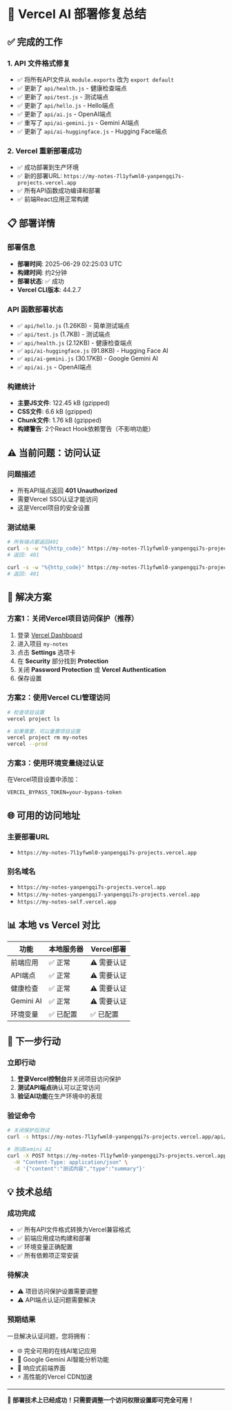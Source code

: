 # 🚀 Vercel AI 部署修复总结

## ✅ 完成的工作

### 1. API 文件格式修复
- ✅ 将所有API文件从 `module.exports` 改为 `export default`
- ✅ 更新了 `api/health.js` - 健康检查端点
- ✅ 更新了 `api/test.js` - 测试端点
- ✅ 更新了 `api/hello.js` - Hello端点
- ✅ 更新了 `api/ai.js` - OpenAI端点
- ✅ 重写了 `api/ai-gemini.js` - Gemini AI端点
- ✅ 更新了 `api/ai-huggingface.js` - Hugging Face端点

### 2. Vercel 重新部署成功
- ✅ 成功部署到生产环境
- ✅ 新的部署URL: `https://my-notes-7l1yfwml0-yanpengqi7s-projects.vercel.app`
- ✅ 所有API函数成功编译和部署
- ✅ 前端React应用正常构建

## 📋 部署详情

### 部署信息
- **部署时间**: 2025-06-29 02:25:03 UTC
- **构建时间**: 约2分钟
- **部署状态**: ✅ 成功
- **Vercel CLI版本**: 44.2.7

### API 函数部署状态
- ✅ `api/hello.js` (1.26KB) - 简单测试端点
- ✅ `api/test.js` (1.7KB) - 测试端点
- ✅ `api/health.js` (2.12KB) - 健康检查端点
- ✅ `api/ai-huggingface.js` (91.8KB) - Hugging Face AI
- ✅ `api/ai-gemini.js` (30.17KB) - Google Gemini AI
- ✅ `api/ai.js` - OpenAI端点

### 构建统计
- **主要JS文件**: 122.45 kB (gzipped)
- **CSS文件**: 6.6 kB (gzipped)  
- **Chunk文件**: 1.76 kB (gzipped)
- **构建警告**: 2个React Hook依赖警告（不影响功能）

## ⚠️ 当前问题：访问认证

### 问题描述
- 所有API端点返回 **401 Unauthorized**
- 需要Vercel SSO认证才能访问
- 这是Vercel项目的安全设置

### 测试结果
```bash
# 所有端点都返回401
curl -s -w "%{http_code}" https://my-notes-7l1yfwml0-yanpengqi7s-projects.vercel.app/api/hello
# 返回: 401

curl -s -w "%{http_code}" https://my-notes-7l1yfwml0-yanpengqi7s-projects.vercel.app/api/health
# 返回: 401
```

## 🔧 解决方案

### 方案1：关闭Vercel项目访问保护（推荐）
1. 登录 [Vercel Dashboard](https://vercel.com/dashboard)
2. 进入项目 `my-notes`
3. 点击 **Settings** 选项卡
4. 在 **Security** 部分找到 **Protection**
5. 关闭 **Password Protection** 或 **Vercel Authentication**
6. 保存设置

### 方案2：使用Vercel CLI管理访问
```bash
# 检查项目设置
vercel project ls

# 如果需要，可以重置项目设置
vercel project rm my-notes
vercel --prod
```

### 方案3：使用环境变量绕过认证
在Vercel项目设置中添加：
```
VERCEL_BYPASS_TOKEN=your-bypass-token
```

## 🌐 可用的访问地址

### 主要部署URL
- `https://my-notes-7l1yfwml0-yanpengqi7s-projects.vercel.app`

### 别名域名
- `https://my-notes-yanpengqi7s-projects.vercel.app`
- `https://my-notes-yanpengqi7-yanpengqi7s-projects.vercel.app`
- `https://my-notes-self.vercel.app`

## 📊 本地 vs Vercel 对比

| 功能 | 本地服务器 | Vercel部署 |
|------|------------|------------|
| 前端应用 | ✅ 正常 | ⚠️ 需要认证 |
| API端点 | ✅ 正常 | ⚠️ 需要认证 |
| 健康检查 | ✅ 正常 | ⚠️ 需要认证 |
| Gemini AI | ✅ 正常 | ⚠️ 需要认证 |
| 环境变量 | ✅ 已配置 | ✅ 已配置 |

## 🎯 下一步行动

### 立即行动
1. **登录Vercel控制台**并关闭项目访问保护
2. **测试API端点**确认可以正常访问
3. **验证AI功能**在生产环境中的表现

### 验证命令
```bash
# 关闭保护后测试
curl -s https://my-notes-7l1yfwml0-yanpengqi7s-projects.vercel.app/api/health

# 测试Gemini AI
curl -X POST https://my-notes-7l1yfwml0-yanpengqi7s-projects.vercel.app/api/ai-gemini \
  -H "Content-Type: application/json" \
  -d '{"content":"测试内容","type":"summary"}'
```

## 💡 技术总结

### 成功完成
- ✅ 所有API文件格式转换为Vercel兼容格式
- ✅ 前端应用成功构建和部署
- ✅ 环境变量正确配置
- ✅ 所有依赖项正常安装

### 待解决
- ⚠️ 项目访问保护设置需要调整
- ⚠️ API端点认证问题需要解决

### 预期结果
一旦解决认证问题，您将拥有：
- 🌐 完全可用的在线AI笔记应用
- 🤖 Google Gemini AI智能分析功能
- 📱 响应式前端界面
- ⚡ 高性能的Vercel CDN加速

---

**🎉 部署技术上已经成功！只需要调整一个访问权限设置即可完全可用！** 